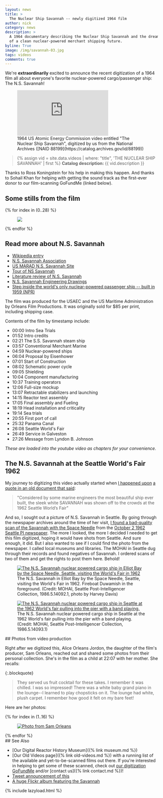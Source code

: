 ```yaml
---
layout: news
title: >
  The Nuclear Ship Savannah -- newly digitized 1964 film
author: nick
category: news
description: >
  A 1964 documentary describing the Nuclear Ship Savannah and the dream
  of a clean nuclear-powered merchant shipping future.
byline: True
image: /img/savannah-03.jpg
tags: videos
comments: true
---
```


<div class="row">
<div class="col-md-8" markdown="1">

We're **extraordinarily** excited to announce the recent digitization of a 1964
film all about everyone's favorite nuclear-powered cargo/passenger ship: The N.S.
Savannah!

<figure>
<div class="ratio ratio-16x9">
<iframe
src="https://www.youtube.com/embed/SA8W2Xpz2hA" title="The Nuclear Ship Savannah" 
frameborder="0" allow="accelerometer; autoplay; clipboard-write;
encrypted-media; gyroscope; picture-in-picture; web-share"
allowfullscreen></iframe>
</div>
<figcaption markdown="1">1964 US Atomic Energy Commission video entitled "The
Nuclear Ship Savannah", digitized by us from the National Archives ([NAID
88199](https://catalog.archives.gov/id/88199))
</figcaption>
</figure>

<blockquote class="blockquote">
{% assign vid = site.data.videos | where: "title", 'THE NUCLEAR SHIP SAVANNAH' | first %}
<b>Catalog description: </b> {{ vid.description }}
</blockquote>

Thanks to Ross Koningstein for his help in making this happen. And thanks to
Sohail Khan for helping with getting the sound track as the first-ever donor
to our film-scanning GoFundMe (linked below).

</div></div>

<div class="row">
<div class="col-md-12" markdown="1">

## Some stills from the film

<div class="row">
 {% for index in (0..28) %} 
  <div class="col col-xl-4 col-lg-6 col-md-8 col-sm-12 col-12 p-0">
    <figure class="figure">
      <a
        href="/img/savannah-{{index| prepend: '00' | slice: -2, 2 }}.jpg"
      >
        <img
          src="/img/savannah-{{index | prepend: '00' | slice: -2, 2 }}.jpg"
          class="img-fluid"
        />
      </a>
    </figure>
  </div>
 {% endfor %}
  </div>
</div>
</div>

<div class="row">
<div class="col-md-8" markdown="1">

## Read more about N.S. Savannah

- [Wikipedia entry](https://en.wikipedia.org/wiki/NS_Savannah)
- [N.S. Savannah Association](http://www.ns-savannah.org/)
- [US MARAD N.S. Savannah Site](https://www.maritime.dot.gov/nssavannah)
- [Tour of NS Savannah](https://maritime.org/tour/savannah/)
- [Literature review of N.S. Savannah](https://babel.hathitrust.org/cgi/pt?id=mdp.39015095050384&view=1up&seq=1)
- [N.S. Savannah Engineering Drawings](https://www.loc.gov/resource/hhh.dc1047.sheet?st=gallery)
- [Step inside the world's only nuclear-powered passenger ship -- built in 1959 (NPR)](https://www.npr.org/2023/06/23/1182973358/step-aboard-the-nuclear-powered-passenger-ship-of-tomorrow-from-1959)

The film was produced for the USAEC and the US Maritime Administration by
Orleans Film Productions. It was originally sold for $85 per print, including
shipping case.

Contents of the film by timestamp include:

- 00:00 Intro Sea Trials
- 01:52 Intro credits
- 02:21 The S.S. Savannah steam ship
- 03:57 Conventional Merchant Marine
- 04:59 Nuclear-powered ships
- 06:04 Proposal by Eisenhower
- 07:01 Start of Construction
- 08:02 Schematic power cycle
- 09:05 Shielding
- 10:04 Component manufacturing
- 10:37 Training operators
- 12:06 Full-size mockup
- 13:07 Retractable stabilizers and launching
- 14:15 Reactor test assembly
- 17:05 Final assembly and Fueling
- 18:19 Head installation and criticality
- 19:14 Sea trials
- 20:55 First port of call
- 25:32 Panama Canal
- 26:08 Seattle World's Fair
- 26:49 Service in Galveston
- 27:26 Message from Lyndon B. Johnson

_These are loaded into the youtube video as chapters for your convenience._

</div>
</div>

<div class="row">
<div class="col-md-8" markdown="1">

## The N.S. Savannah at the Seattle World's Fair 1962

My journey to digitizing this video actually started when [I happened
upon](https://twitter.com/whatisnuclear/status/1652827641819574273) [a quote in
an old document that
said](https://www.asme.org/wwwasmeorg/media/resourcefiles/aboutasme/who%20we%20are/engineering%20history/landmarks/87-ns-savannah-1962.pdf):

<blockquote class="blockquote">
"Considered by some marine engineers the most beautiful ship ever built, the
sleek white SAVANNAH was shown off to the crowds at the 1962 Seattle World’s
Fair"
</blockquote>

And so, I sought out a picture of N.S. Savannah in Seattle. By going through the
newspaper archives around the time of her visit, [I found a bad-quality scan of
the Savannah with the Space
Needle](https://twitter.com/whatisnuclear/status/1654133262309281795) from the
[October 2 1962
Seattle PI newspaper](https://infoweb-newsbank-com.ezproxy.spl.org/apps/news/openurl?ctx_ver=z39.88-2004&rft_id=info%3Asid/infoweb.newsbank.com&svc_dat=WORLDNEWS&req_dat=C12EB6BE1393489FA580F5880B8B058E&rft_val_format=info%3Aofi/fmt%3Akev%3Amtx%3Actx&rft_dat=document_id%3Aimage%252Fv2%253A142FE773BA94746A%2540EANX-NB-16D6365F762EAF47%25402437940-16D630242953EE36%25402-16D630242953EE36%2540/hlterms%3A).
The more I looked, the more I decided I needed to get this film digitized,
hoping it would have shots from Seattle. And sure enough, it did. But I also
wanted to see if I could find the photo from the newspaper. I called local
museums and libraries. The MOHAI in Seattle dug through their records and found
negatives of Savannah. I ordered scans of two of them and get the rights to post
them here. Behold!

</div>
</div>

<div class="row">
  <div class="col col-xl-6 col-lg-6 col-md-12 col-sm-12 col-12 p-0">
    <figure class="figure">
      <a
        href="/img/1986.5.14092.1_crop.jpg"
      >
        <img
          data-echo="/img/1986.5.14092.1_crop_sm.jpg"
          src="/img/blank.png"
          class="img-fluid"
          alt="The N.S. Savannah nuclear powered cargo ship in Elliot Bay by the Space Needle, Seattle, visiting the World's Fair in 1962"
        />
      </a>
      <figcaption>
      The N.S. Savannah in Elliot Bay by the Space
      Needle, Seattle, visiting the World's Fair in 1962. Fireboat Duwamish in the foreground.
      (Credit: MOHAI, Seattle
      Post-Intelligencer Collection, 1986.5.14092.1, photo by Harvey Davis)
      </figcaption>
    </figure>
  </div>
  <div class="col col-xl-6 col-lg-6 col-md-12 col-sm-12 col-12 p-0">
    <figure class="figure">
      <a
        href="/img/1986.5.14093.1_md.jpg"
      >
        <img
          data-echo="/img/1986.5.14093.1_sm.jpg"
          class="img-fluid"
          src="/img/blank.png"
          alt="The N.S. Savannah nuclear powered cargo ship in Seattle at the 1962 World's fair pulling into the pier with a band playing."
        />
      </a>
      <figcaption>
      The N.S. Savannah nuclear powered cargo ship in Seattle at the 1962 World's fair pulling into the pier with a band playing.
      (Credit: MOHAI, Seattle Post-Intelligencer Collection, 1986.5.14093.1)
      </figcaption>
    </figure>
  </div>
</div>

<div class="row">
<div class="col-md-8" markdown="1">
## Photos from video production

Right after we digitized this, Alice Orleans Jordon, the daughter of the film's
producer, Sam Orleans, reached out and shared some photos from their personal
collection. She's in the film as a child at 22:07 with her mother. She recalls:

{:.blockquote}

> They served us fruit cocktail for these takes. I remember it was chilled. I
> was so impressed! There was a white baby grand piano in the lounge--I learned to
> play chopsticks on it. The lounge had white, plush carpet. I remember how good
> it felt on my bare feet!

Here are her photos:

</div></div>

<div class="row">
<div class="col-md-12" markdown="1">

<div class="row">
 {% for index in (1..16) %} 
  <div class="col col-xl-3 col-lg-4 col-md-6 col-sm-12 col-12 p-0">
    <figure class="figure">
    <a href="/img/orleans/orleans_savannah_collection_{{index| prepend: '00' | slice: -2, 2 }}.jpg">
    <img src="/img/blank.png" data-echo="/img/orleans/orleans_savannah_collection_{{index| prepend: '00' | slice: -2, 2 }}.jpg" alt="Photo from Sam Orleans" class="img img-fluid" ></a>
    </figure>
  </div>
 {% endfor %}
  </div>
</div>
</div>

<div class="row">
<div class="col-md-8" markdown="1">
## See Also

- [Our Digital Reactor History Museum]({% link museum.md %})
- [Our Old Videos page]({% link old-videos.md %}) with a running list of the
  available and yet-to-be-scanned films out there. If you're interested in helping
  to get some of these scanned, check out [our digitization
  GoFundMe](https://www.gofundme.com/f/the-digitization-of-old-nuclear-energy-videos)
  and/or [contact us]({% link contact.md %})!
- [Tweet announcement of this](https://twitter.com/whatisnuclear/status/1679261517571850240)
- [A huge Flickr album featuring the Savannah](https://www.flickr.com/photos/rocbolt/albums/72157632493733676)

</div></div>

{% include lazyload.html %}
